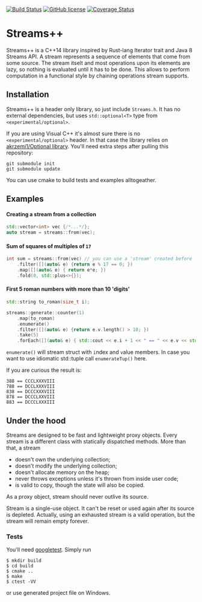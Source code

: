 [![Build Status](https://travis-ci.org/randrewy/Streams.svg?branch=master)](https://travis-ci.org/randrewy/Streams)
[![GitHub license](https://img.shields.io/badge/license-MIT-blue.svg)](https://raw.githubusercontent.com/randrewy/Streams/master/License.md)
[![Coverage Status](https://coveralls.io/repos/github/randrewy/Streams/badge.svg?branch=master)](https://coveralls.io/github/randrewy/Streams?branch=master)
# Streams++ #

Streams++ is a C++14 library inspired by Rust-lang Iterator trait and Java 8 Streams API.
A stream represents a sequence of elements that come from some source. The stream itselt 
and most operations upon its elements are lazy, so nothing is evaluated until it has to be done. 
This allows to perform computation in a functional style by chaining operations stream supports.

## Installation ##
Streams++ is a header only library, so just include `Streams.h`. It has no external dependencies, but 
uses `std::optional<T>` type from  `<experimental/optional>`.

If you are using Visual C++ it's almost sure there is no `<experimental/optional>` header. In that 
case the library relies on [akrzemi1/Optional library](https://github.com/akrzemi1/Optional). You'll
need extra steps after pulling this repository:
```
git submodule init
git submodule update
```
You can use cmake to build tests and examples alltogeather.

## Examples ##
#### Creating a stream from a collection ####
```c++
std::vector<int> vec {/*...*/};
auto stream = streams::from(vec);
```
#### Sum of squares of multiples of `17` ####
```c++
int sum = streams::from(vec) // you can use a 'stream' created before
    .filter([](auto& e) {return e % 17 == 0; })
    .map([](auto& e) { return e*e; })
    .fold(0, std::plus<>{});
```
#### First 5 roman numbers with more than 10 'digits' ####
```c++
std::string to_roman(size_t i);

streams::generate::counter(1)
    .map(to_roman)
    .enumerate()
    .filter([](auto& e) {return e.v.length() > 10; })
    .take(5)
    .forEach([](auto& e) { std::cout << e.i + 1 << " == " << e.v << std::endl; });
```
`enumerate()` will stream struct with `i`ndex and `v`alue members. In case you want to use idiomatic std::tuple call `enumerateTup()` here.

If you are curious the result is:
```
388 == CCCLXXXVIII
788 == DCCLXXXVIII
838 == DCCCXXXVIII
878 == DCCCLXXVIII
883 == DCCCLXXXIII
```

## Under the hood ##
Streams are designed to be fast and lightweight proxy objects. Every stream is a different 
class with statically dispatched methods. More than that, a stream
- doesn't own the underlying collection; 
- doesn't modify the underlying collection; 
- doesn't allocate memory on the heap;
- never throws exceptions unless it's thrown from inside user code;
- is valid to copy, though the state will also be copied.

As a proxy object, stream should never outlive its source. 

Stream is a single-use object. It can't be reset or used again after its source is depleted.
Actually, using an exhausted stream is a valid operation, but the stream will remain empty forever.

### Tests ###
You'll need [googletest](https://github.com/google/googletest/blob/master/googletest/).
Simply run
```
$ mkdir build
$ cd build
$ cmake ..
$ make
$ ctest -VV
```
or use generated project file on Windows.
